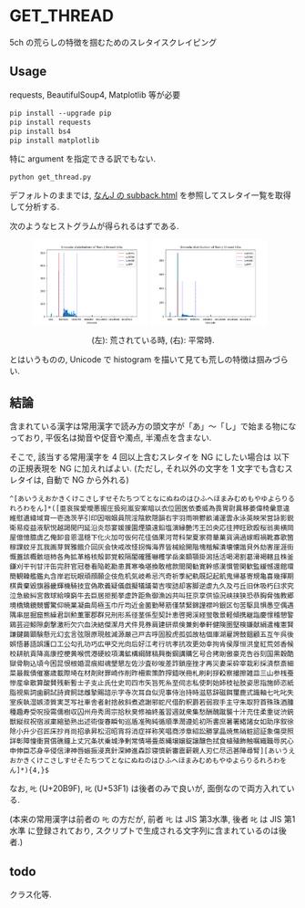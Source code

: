 # GET_THREAD

5ch の荒らしの特徴を掴むためのスレタイスクレイピング


## Usage

requests, BeautifulSoup4, Matplotlib 等が必要


```shell
pip install --upgrade pip
pip install requests
pip install bs4
pip install matplotlib
```

特に argument を指定できる訳でもない.

```shell
python get_thread.py
```

デフォルトのままでは, [なんJ の subback.html](https://eagle.5ch.net/livejupiter/subback.html) を参照してスレタイ一覧を取得して分析する.

次のようなヒストグラムが得られるはずである.

<figure style='display: flex; gap:5px;'>
<img src='./a.png' style='width: 48%; height: auto;'/>
<img src='./unicode_distribution.png' style='width: 48%; height: auto;'/>
</figure>
<p style='text-align: center;'>(左): 荒されている時, (右): 平常時.</p>

とはいうものの, Unicode で histogram を描いて見ても荒しの特徴は掴みづらい.

## 結論

含まれている漢字は常用漢字で読み方の頭文字が「あ」～「し」で始まる物になっており, 平仮名は拗音や促音や濁点, 半濁点を含まない.

そこで, 該当する常用漢字を 4 回以上含むスレタイを NG にしたい場合は
以下の正規表現を NG に加えればよい.
(ただし, それ以外の文字を 1 文字でも含むスレタイは, 自動で NG から外れる)

```
^[あいうえおかきくけこさしすせそたちつてとなにぬねのはひふへほまみむめもやゆよらりるれろわをん]*([亜哀挨愛曖悪握圧扱宛嵐安案暗以衣位囲医依委威為畏胃尉異移萎偉椅彙意違維慰遺緯域育一壱逸茨芋引印因咽姻員院淫陰飲隠韻右宇羽雨唄鬱畝浦運雲永泳英映栄営詠影鋭衛易疫益液駅悦越謁閲円延沿炎怨宴媛援園煙猿遠鉛塩演縁艶汚王凹央応往押旺欧殴桜翁奥横岡屋億憶臆虞乙俺卸音恩温穏下化火加可仮何花佳価果河苛科架夏家荷華菓貨渦過嫁暇禍靴寡歌箇稼課蚊牙瓦我画芽賀雅餓介回灰会快戒改怪拐悔海界皆械絵開階塊楷解潰壊懐諧貝外劾害崖涯街慨蓋該概骸垣柿各角拡革格核殻郭覚較隔閣確獲嚇穫学岳楽額顎掛潟括活喝渇割葛滑褐轄且株釜鎌刈干刊甘汗缶完肝官冠巻看陥乾勘患貫寒喚堪換敢棺款間閑勧寛幹感漢慣管関歓監緩憾還館環簡観韓艦鑑丸含岸岩玩眼頑顔願企伎危机気岐希忌汽奇祈季紀軌既記起飢鬼帰基寄規亀喜幾揮期棋貴棄毀旗器畿輝機騎技宜偽欺義疑儀戯擬犠議菊吉喫詰却客脚逆虐九久及弓丘旧休吸朽臼求究泣急級糾宮救球給嗅窮牛去巨居拒拠挙虚許距魚御漁凶共叫狂京享供協況峡挟狭恐恭胸脅強教郷境橋矯鏡競響驚仰暁業凝曲局極玉巾斤均近金菌勤琴筋僅禁緊錦謹襟吟銀区句苦駆具惧愚空偶遇隅串屈掘窟熊繰君訓勲薫軍郡群兄刑形系径茎係型契計恵啓掲渓経蛍敬景軽傾携継詣慶憬稽憩警鶏芸迎鯨隙劇撃激桁欠穴血決結傑潔月犬件見券肩建研県倹兼剣拳軒健険圏堅検嫌献絹遣権憲賢謙鍵繭顕験懸元幻玄言弦限原現舷減源厳己戸古呼固股虎孤弧故枯個庫湖雇誇鼓錮顧五互午呉後娯悟碁語誤護口工公勾孔功巧広甲交光向后好江考行坑孝抗攻更効幸拘肯侯厚恒洪皇紅荒郊香候校耕航貢降高康控梗黄喉慌港硬絞項溝鉱構綱酵稿興衡鋼講購乞号合拷剛傲豪克告谷刻国黒穀酷獄骨駒込頃今困昆恨根婚混痕紺魂墾懇左佐沙査砂唆差詐鎖座挫才再災妻采砕宰栽彩採済祭斎細菜最裁債催塞歳載際埼在材剤財罪崎作削昨柵索策酢搾錯咲冊札刷刹拶殺察撮擦雑皿三山参桟蚕惨産傘散算酸賛残斬暫士子支止氏仕史司四市矢旨死糸至伺志私使刺始姉枝祉肢姿思指施師恣紙脂視紫詞歯嗣試詩資飼誌雌摯賜諮示字寺次耳自似児事侍治持時滋慈辞磁餌璽鹿式識軸七𠮟叱失室疾執湿嫉漆質実芝写社車舎者射捨赦斜煮遮謝邪蛇尺借酌釈爵若弱寂手主守朱取狩首殊珠酒腫種趣寿受呪授需儒樹収囚州舟秀周宗拾秋臭修袖終羞習週就衆集愁酬醜蹴襲十汁充住柔重従渋銃獣縦叔祝宿淑粛縮塾熟出述術俊春瞬旬巡盾准殉純循順準潤遵処初所書庶暑署緒諸女如助序叙徐除小升少召匠床抄肖尚招承昇松沼昭宵将消症祥称笑唱商渉章紹訟勝掌晶焼焦硝粧詔証象傷奨照詳彰障憧衝賞償礁鐘上丈冗条状乗城浄剰常情場畳蒸縄壌嬢錠譲醸色拭食植殖飾触嘱織職辱尻心申伸臣芯身辛侵信津神唇娠振浸真針深紳進森診寝慎新審震薪親人刃仁尽迅甚陣尋腎][あいうえおかきくけこさしすせそたちつてとなにぬねのはひふへほまみむめもやゆよらりるれろわをん]*){4,}$
```

なお, <code>𠮟</code> (U+20B9F), <code>叱</code> (U+53F1) は後者のみで良いが, 面倒なので両方入れている. 

(本来の常用漢字は前者の <code>𠮟</code> の方だが, 
前者 <code>𠮟</code> は JIS 第3水準, 後者 <code>叱</code> は JIS 第1水準 に登録されており, 
スクリプトで生成される文字列に含まれているのは後者.)

## todo

クラス化等.